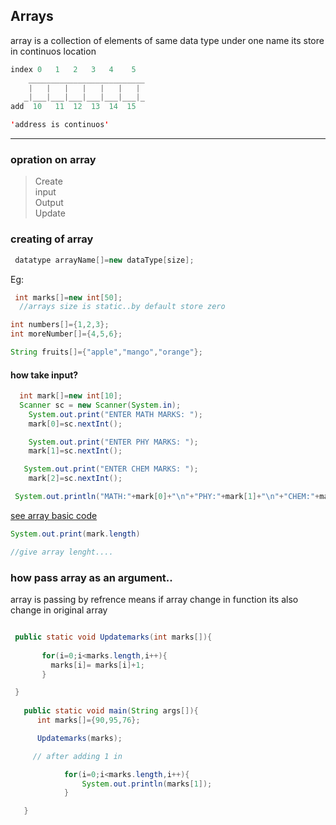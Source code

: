  ## Arrays 
  array is a collection of elements of same data type under one name  its store in continuos location

```java
index 0   1   2   3   4    5
    __________________________
    |   |   |   |   |   |   |     
   _|___|___|___|___|___|___|_
add  10   11  12  13  14  15

'address is continuos'
 ```
 <hr>

 ### opration on array
 > Create <br>
 > input <br>
 > Output <br>
 > Update <br>

 ### creating of array

 ```java
  datatype arrayName[]=new dataType[size];
 ```

 Eg:
  ```java
   int marks[]=new int[50];
    //arrays size is static..by default store zero 

int numbers[]={1,2,3};
int moreNumber[]={4,5,6};

String fruits[]={"apple","mango","orange"};

  ```

#### how take input?
 ```java
   int mark[]=new int[10];
   Scanner sc = new Scanner(System.in);
     System.out.print("ENTER MATH MARKS: ");
     mark[0]=sc.nextInt();

     System.out.print("ENTER PHY MARKS: ");
     mark[1]=sc.nextInt();

    System.out.print("ENTER CHEM MARKS: ");
     mark[2]=sc.nextInt();

  System.out.println("MATH:"+mark[0]+"\n"+"PHY:"+mark[1]+"\n"+"CHEM:"+mark[2]);

 ```

 [see array basic  code](./inp.java)

```java
System.out.print(mark.length)

//give array lenght....
```

### how  pass array as an argument..

array is passing by refrence means if array change in function its also change in original array


```java

 public static void Updatemarks(int marks[]){
       
       for(i=0;i<marks.length,i++){
         marks[i]= marks[i]+1;
       }

 }
  
   public static void main(String args[]){
      int marks[]={90,95,76};

      Updatemarks(marks);

     // after adding 1 in 

            for(i=0;i<marks.length,i++){
                System.out.println(marks[1]);
            }

   }


```

